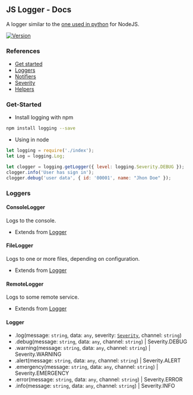 ## JS Logger - Docs
A logger similar to the [one used in python](https://docs.python.org/2/library/logging.html) for NodeJS.

[![Version](https://img.shields.io/badge/Version-v0.0.1-blue.svg)]()

### References
* [Get started](#Get-Started)
* [Loggers](docs/Loggers.md)
* [Notifiers](docs/Notifiers.md)
* [Severity](docs/Severity.md)
* [Helpers](docs/Helpers.md)


### Get-Started
* Install logging with npm
```bash
npm install logging --save
```

* Using in node
```js
let logging = require('./index');
let Log = logging.Log;

let clogger = logging.getLogger({ level: logging.Severity.DEBUG });
clogger.info('User has sign in');
clogger.debug('user data', { id: '00001', name: "Jhon Doe" });
```

### Loggers
#### ConsoleLogger
Logs to the console.
* Extends from [Logger](#Logger)

#### FileLogger
Logs to one or more files, depending on configuration.
* Extends from [Logger](#Logger)

#### RemoteLogger
Logs to some remote service.
* Extends from [Logger](#Logger)

#### Logger
* .log(message: `string`, data: `any`, severity: [`Severity`](#Severity), channel: `string`)
* .debug(message: `string`, data: `any`, channel: `string`) | Severity.DEBUG
* .warning(message: `string`, data: `any`, channel: `string`) | Severity.WARNING
* .alert(message: `string`, data: `any`, channel: `string`) | Severity.ALERT
* .emergency(message: `string`, data: `any`, channel: `string`) | Severity.EMERGENCY
* .error(message: `string`, data: `any`, channel: `string`) | Severity.ERROR
* .info(message: `string`, data: `any`, channel: `string`) | Severity.INFO
